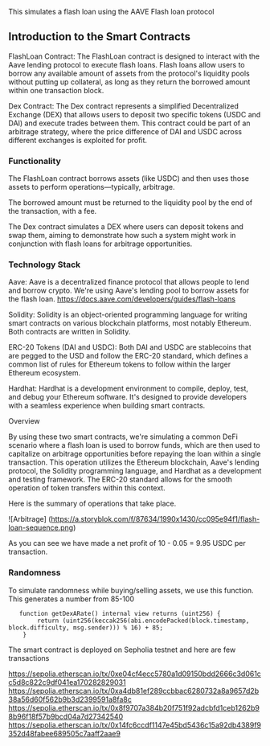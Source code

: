 This simulates a flash loan using the AAVE Flash loan protocol

## Introduction to the Smart Contracts

FlashLoan Contract: The FlashLoan contract is designed to interact with the Aave lending protocol to execute flash loans. Flash loans allow users to borrow any available amount of assets from the protocol's liquidity pools without putting up collateral, as long as they return the borrowed amount within one transaction block.

Dex Contract: The Dex contract represents a simplified Decentralized Exchange (DEX) that allows users to deposit two specific tokens (USDC and DAI) and execute trades between them. This contract could be part of an arbitrage strategy, where the price difference of DAI and USDC across different exchanges is exploited for profit.

### Functionality

The FlashLoan contract borrows assets (like USDC) and then uses those assets to perform operations—typically, arbitrage.

The borrowed amount must be returned to the liquidity pool by the end of the transaction, with a fee.

The Dex contract simulates a DEX where users can deposit tokens and swap them, aiming to demonstrate how such a system might work in conjunction with flash loans for arbitrage opportunities.

### Technology Stack

Aave: Aave is a decentralized finance protocol that allows people to lend and borrow crypto. We're using Aave's lending pool to borrow assets for the flash loan.
https://docs.aave.com/developers/guides/flash-loans

Solidity: Solidity is an object-oriented programming language for writing smart contracts on various blockchain platforms, most notably Ethereum. Both contracts are written in Solidity.

ERC-20 Tokens (DAI and USDC): Both DAI and USDC are stablecoins that are pegged to the USD and follow the ERC-20 standard, which defines a common list of rules for Ethereum tokens to follow within the larger Ethereum ecosystem.

Hardhat: Hardhat is a development environment to compile, deploy, test, and debug your Ethereum software. It's designed to provide developers with a seamless experience when building smart contracts.

Overview

By using these two smart contracts, we're simulating a common DeFi scenario where a flash loan is used to borrow funds, which are then used to capitalize on arbitrage opportunities before repaying the loan within a single transaction. This operation utilizes the Ethereum blockchain, Aave's lending protocol, the Solidity programming language, and Hardhat as a development and testing framework. The ERC-20 standard allows for the smooth operation of token transfers within this context.

Here is the summary of operations that take place.

![Arbitrage] (https://a.storyblok.com/f/87634/1990x1430/cc095e94f1/flash-loan-sequence.png)

As you can see we have made a net profit of 
10 - 0.05 = 9.95 USDC per transaction.

### Randomness
To simulate randomness while buying/selling assets, we use this function. This generates
a number from 85-100
```
   function getDexARate() internal view returns (uint256) {
        return (uint256(keccak256(abi.encodePacked(block.timestamp, block.difficulty, msg.sender))) % 16) + 85; 
    }
```

The smart contract is deployed on Sepholia testnet and here are few transactions

https://sepolia.etherscan.io/tx/0xe04cf4ecc5780a1d09150bdd2666c3d061cc5d8c822c9df041ea170282829031
https://sepolia.etherscan.io/tx/0xa4db81ef289ccbbac6280732a8a9657d2b38a56d60f562b9b3d2399591a8fa8c
https://sepolia.etherscan.io/tx/0x8f9707a384b20f751f92adcbfd1ceb1262b98b96f18f57b9bcd04a7d27342540
https://sepolia.etherscan.io/tx/0x14fc6ccdf1147e45bd5436c15a92db4389f9352d48fabee689505c7aaff2aae9
